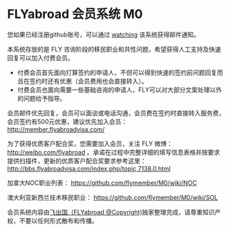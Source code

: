 FLYabroad 会员系统 M0
======================

您如果已经注册github账号，可以通过 [watching](https://github.com/flymember/M0/subscription) 该系统获得邮件通知。

本系统存放的是 FLY 咨询阶段的移民职业和共性问题，希望获得人工支持及快速回复可以加入付费会员。

- 付费会员首先面向打算签约的申请人，不但可以得到快速的签约前问题回复而且在签约时还有优惠（会员费用也会直接转入）。
- 付费会员也面向需要一些基础咨询的申请人，FLY可以对大部分文案处理以外的问题给予指导。

会员邮件优先回复，会员可以面谈或电话沟通，会员费在签约时直接转入服务费，会员签约有500元优惠，建议优先加入会员： http://member.flyabroadvisa.com/

为了获得优质客户配合奖，您需要加入会员，关注 FLY 微博： http://weibo.com/flyabroad 。承诺在过程中完整详细的填写信息表格并按要求提供扫描件，更新的优质客户配合奖要求参考这里：http://bbs.flyabroadvisa.com/index.php/topic,7138.0.html 

加拿大NOC职业列表： https://github.com/flymember/M0/wiki/NOC

澳大利亚新西兰技术移民职业： https://github.com/flymember/M0/wiki/SOL

会员系统内容由[飞出国（FLYabroad @Copyright)](http://www.flyabroadvisa.com/)独家整理完成，请尊重知识产权，不要以任何形式散布和传播。
